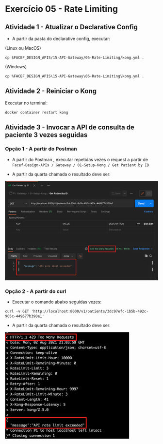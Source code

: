 # Exercício 05 - Rate Limiting

## Atividade 1 - Atualizar o Declarative Config

- A partir da pasta do declarative config, executar:

(Linux ou MacOS)
```
cp $FACEF_DESIGN_APIS/15-API-Gateway/06-Rate-Limiting/kong.yml .
```

(Windows)
```
cp %FACEF_DESIGN_APIS\15-API-Gateway\06-Rate-Limiting\kong.yml .
```

## Atividade 2 - Reiniciar o Kong

Executar no terminal:
```
docker container restart kong
```

## Atividade 3 - Invocar a API de consulta de paciente 3 vezes seguidas

### Opção 1 - A partir do Postman

- A partir do Postman , executar repetidas vezes o request a partir de `Facef-Design-APIs / Gateway / 01-Setup-Kong / Get Patient by ID`

- A partir da quarta chamada o resultado deve ser:

![print_postman.png](print_postman.png)

### Opção 2 - A partir do curl

- Executar o comando abaixo seguidas vezes:

```
curl -v GET 'http://localhost:8000/v1/patients/3dc97efc-1b5b-492c-905c-449677b390e1'
```

- A partir da quarta chamada o resultado deve ser:

![print_curl.png](print_curl.png)